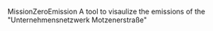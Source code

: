 
 MissionZeroEmission
A tool to visaulize the emissions of the "Unternehmensnetzwerk Motzenerstraße"
